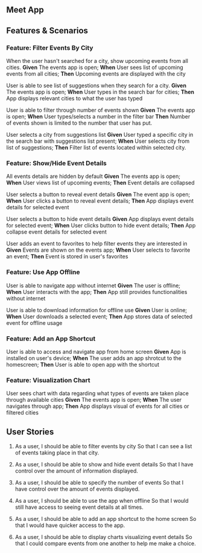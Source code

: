 ## **Meet App**

## Features & Scenarios
### Feature: Filter Events By City
When the user hasn't searched for a city, show upcoming events from all cities. 
**Given** The events app is open;
**When** User sees list of upcoming events from all cities; 
**Then** Upcoming events are displayed with the city

User is able to see list of suggestions when they search for a city.
**Given** The events app is open;
**When** User types in the search bar for cities;
**Then** App displays relevant cities to what the user has typed

User is able to filter through number of events shown
**Given** The events app is open;
**When** User types/selects a number in the filter bar
**Then** Number of events shown is limited to the number that user has put.

User selects a city from suggestions list
**Given** User typed a specific city in the search bar with suggestions list present;
**When** User selects city from list of suggestions;
**Then** Filter list of events located within selected city.

### Feature: Show/Hide Event Details
All events details are hidden by default
**Given** The events app is open;
**When** User views list of upcoming events;
**Then** Event details are collapsed

User selects a button to reveal event details
**Given** The event app is open;
**When** User clicks a button to reveal event details;
**Then** App displays event details for selected event

User selects a button to hide event details
**Given** App displays event details for selected event;
**When** User clicks button to hide event details;
**Then** App collapse event details for selected event

User adds an event to favorites to help filter events they are interested in 
**Given** Events are shown on the events app;
**When** User selects to favorite an event;
**Then** Event is stored in user's favorites

### Feature: Use App Offline
User is able to navigate app without internet
**Given** The user is offline;
**When** User interacts with the app;
**Then** App still provides functionalities without internet

User is able to download information for offline use
**Given** User is online;
**When** User downloads a selected event;
**Then** App stores data of selected event for offline usage


### Feature: Add an App Shortcut 
User is able to access and navigate app from home screen
**Given** App is installed on user's device;
**When** The user adds an app shrotcut to the homescreen;
**Then** User is able to open app with the shortcut

### Feature: Visualization Chart
User sees chart with data regarding what types of events are taken place through available cities
**Given** The events app is open;
**When** The user navigates through app;
**Then** App displays visual of events for all cities or filtered cities

## User Stories

 1. As a user, 
    I should be able to filter events by city
    So that I can see a list of events taking place in that city.

2. As a user,
   I should be able to show and hide event details
   So that I have control over the amount of information displayed.

3. As a user,
    I should be able to specify the number of events
    So that I have control over the amount of events displayed.

4. As a user,
    I should be able to use the app when offline
    So that I would still have access to seeing event details at all times.

5. As a user,
    I should be able to add an app shortcut to the home screen
    So that I would have quicker access to the app.

6. As a user,
    I should be able to display charts visualizing event details
    So that I could compare events from one another to help me make a choice.
